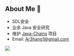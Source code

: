 ## About Me 👋

- SDL安全
- 业余 Java 安全研究
- 维护 [Java-Chains](https://github.com/Java-Chains) 项目
- Email: [Ar3hang1@gmail.com](ar3hang1@gmail.com)

<img src="https://github-readme-stats.vercel.app/api?username=Ar3h&show_icons=true&include_all_commits=true&count_private=true" />

